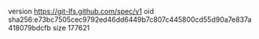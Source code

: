 version https://git-lfs.github.com/spec/v1
oid sha256:e73bc7505cec9792ed46dd6449b7c807c445800cd55d90a7e837a418079bdcfb
size 177621
